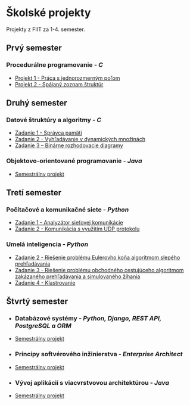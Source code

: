 # Školské projekty
Projekty z FIIT za 1-4. semester.

## Prvý semester
### Procedurálne programovanie *- C*
- [Projekt 1 - Práca s jednorozmerným poľom](https://github.com/DavidPenta/skolske_projekty/tree/main/Procedur%C3%A1lne%20programovanie/Zadanie%201%20-%20Pr%C3%A1ca%20s%20jednorozmern%C3%BDm%20po%C4%BEom)
- [Projekt 2 - Spájaný zoznam štruktúr](https://github.com/DavidPenta/skolske_projekty/tree/main/Procedur%C3%A1lne%20programovanie/Zadanie%202%20-%20Sp%C3%A1jan%C3%BD%20zoznam%20%C5%A1trukt%C3%BAr)

## Druhý semester
### Datové štruktúry a algoritmy *- C*
- [Zadanie 1 - Správca pamäti](https://github.com/DavidPenta/skolske_projekty/tree/main/Datov%C3%A9%20%C5%A1trukt%C3%BAry%20a%20algoritmy/Zadanie%201%20-%20Spr%C3%A1vca%20pam%C3%A4ti)
- [Zadanie 2 - Vyhľadávanie v dynamických množinách](https://github.com/DavidPenta/skolske_projekty/tree/main/Datov%C3%A9%20%C5%A1trukt%C3%BAry%20a%20algoritmy/Zadanie%202%20-%20Vyh%C4%BEad%C3%A1vanie%20v%20dynamick%C3%BDch%20mno%C5%BEin%C3%A1ch)
- [Zadanie 3 – Binárne rozhodovacie diagramy](https://github.com/DavidPenta/skolske_projekty/tree/main/Datov%C3%A9%20%C5%A1trukt%C3%BAry%20a%20algoritmy/Zadanie%203%20%E2%80%93%20Bin%C3%A1rne%20rozhodovacie%20diagramy)

### Objektovo-orientované programovanie *- Java*
- [Semestrálny projekt](https://github.com/DavidPenta/skolske_projekty/tree/main/Objektovo-orientovan%C3%A9%20programovanie)

## Tretí semester
### Počítačové a komunikačné siete *- Python*
- [Zadanie 1 - Analyzátor sieťovej komunikácie](https://github.com/DavidPenta/skolske_projekty/tree/main/Po%C4%8D%C3%ADta%C4%8Dov%C3%A9%20a%20komunika%C4%8Dn%C3%A9%20siete/Zadanie%201%20-%20Analyz%C3%A1tor%20sie%C5%A5ovej%20komunik%C3%A1cie)
- [Zadanie 2 - Komunikácia s využitím UDP protokolu](https://github.com/DavidPenta/skolske_projekty/tree/main/Po%C4%8D%C3%ADta%C4%8Dov%C3%A9%20a%20komunika%C4%8Dn%C3%A9%20siete/Zadanie%202%20-%20Komunik%C3%A1cia%20s%20vyu%C5%BEit%C3%ADm%20UDP%20protokolu)

### Umelá inteligencia *- Python*
- [Zadanie 2 - Riešenie problému Eulerovho koňa algoritmom slepého prehľadávania](https://github.com/DavidPenta/skolske_projekty/tree/main/Umel%C3%A1%20inteligencia/Zadanie%202%20-%20Rie%C5%A1enie%20probl%C3%A9mu%20Eulerovho%20ko%C5%88a%20algoritmom%20slep%C3%A9ho%20preh%C4%BEad%C3%A1vania)
- [Zadanie 3 - Riešenie problému obchodného cestujúceho algoritmom zakázaného prehľadávania a simulovaného žíhania](https://github.com/DavidPenta/skolske_projekty/tree/main/Umel%C3%A1%20inteligencia/Zadanie%203%20-%20Rie%C5%A1enie%20probl%C3%A9mu%20obchodn%C3%A9ho%20cestuj%C3%BAceho%20algoritmov%20zak%C3%A1zan%C3%A9ho%20preh%C4%BEad%C3%A1vania%20a%20simulovan%C3%A9ho%20%C5%BE%C3%ADhania)
- [Zadanie 4 - Klastrovanie](https://github.com/DavidPenta/skolske_projekty/tree/main/Umel%C3%A1%20inteligencia/Zadanie%204%20-%20Klastrovanie)
## Štvrtý semester
- ### Databázové systémy *- Python, Django, REST API, PostgreSQL a ORM*
- [Semestrálny projekt](https://github.com/DavidPenta/skolske_projekty/tree/main/Datab%C3%A1zov%C3%A9%20syst%C3%A9my)
- ### Princípy softvérového inžinierstva *- Enterprise Architect*
- [Semestrálny projekt](https://github.com/DavidPenta/skolske_projekty/tree/main/Princ%C3%ADpy%20softv%C3%A9rov%C3%A9ho%20in%C5%BEinierstva)
- ### Vývoj aplikácií s viacvrstvovou architektúrou *- Java*
- [Semestrálny projekt](https://github.com/DavidPenta/skolske_projekty/tree/main/V%C3%BDvoj%20aplik%C3%A1ci%C3%AD%20s%20viacvrstvovou%20architekt%C3%BArou)
